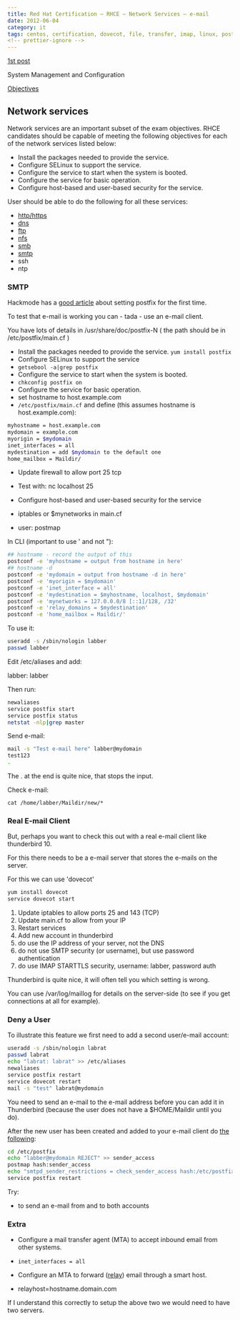 ```yaml
---
title: Red Hat Certification – RHCE – Network Services – e-mail
date: 2012-06-04
category: it
tags: centos, certification, dovecot, file, transfer, imap, linux, postfix, red, hat, rhce, sendmail, smtp, studying
<!-- prettier-ignore -->
---
```


[1st post](https://www.guldmyr.com/red-hat-certification-rhce-system-configuration-and-management-2/ "1st post")

System Management and Configuration

[Objectives](https://www.redhat.com/training/courses/ex300/examobjective "on redhat.com")

## Network services

Network services are an important subset of the exam objectives. RHCE candidates
should be capable of meeting the following objectives for each of the network
services listed below:

- Install the packages needed to provide the service.
- Configure SELinux to support the service.
- Configure the service to start when the system is booted.
- Configure the service for basic operation.
- Configure host-based and user-based security for the service.

User should be able to do the following for all these services:

- [http/https](https://guldmyr.com/red-hat-certification-rhce-network-services-httpd)
- [dns](https://guldmyr.com/red-hat-certification-rhce-network-services-dns)
- [ftp](https://www.guldmyr.com/red-hat-certification-rhce-network-services-ftp)
- [nfs](https://www.guldmyr.com/red-hat-certification-rhce-network-services-nfs/)
- [smb](https://www.guldmyr.com/red-hat-certification-rhce-network-services-smb/)
- [smtp](https://www.guldmyr.com/red-hat-certification-rhce-network-services-e-mail/)
- ssh
- ntp

### SMTP

Hackmode has a
[good article](http://www.hackmode.net/?page_id=80 "on hackmode.net") about
setting postfix for the first time.

To test that e-mail is working you can - tada - use an e-mail client.

You have lots of details in /usr/share/doc/postfix-N ( the path should be in
/etc/postfix/main.cf )

- Install the packages needed to provide the service. `yum install postfix`
- Configure SELinux to support the service
- `getsebool -a|grep postfix`
- Configure the service to start when the system is booted.
- `chkconfig postfix on`
- Configure the service for basic operation.
- set hostname to host.example.com
- `/etc/postfix/main.cf` and define (this assumes hostname is host.example.com):

```bash
myhostname = host.example.com
mydomain = example.com
myorigin = $mydomain
inet_interfaces = all
mydestination = add $mydomain to the default one
home_mailbox = Maildir/
```

- Update firewall to allow port 25 tcp
- Test with: nc localhost 25

- Configure host-based and user-based security for the service

- iptables or $mynetworks in main.cf
- user: postmap

In CLI (important to use ' and not "):

```bash
## hostname - record the output of this
postconf -e 'myhostname = output from hostname in here'
## hostname -d
postconf -e 'mydomain = output from hostname -d in here'
postconf -e 'myorigin = $mydomain'
postconf -e 'inet_interface = all'
postconf -e 'mydestination = $myhostname, localhost, $mydomain'
postconf -e 'mynetworks = 127.0.0.0/8 [::1]/128, /32'
postconf -e 'relay_domains = $mydestination'
postconf -e 'home_mailbox = Maildir/'
```

To use it:

```bash
useradd -s /sbin/nologin labber
passwd labber
```

Edit /etc/aliases and add:

labber: labber

Then run:

```bash
newaliases
service postfix start
service postfix status
netstat -nlp|grep master
```

Send e-mail:

```bash
mail -s "Test e-mail here" labber@mydomain
test123
.
```

The . at the end is quite nice, that stops the input.

Check e-mail:

`cat /home/labber/Maildir/new/*`

### Real E-mail Client

But, perhaps you want to check this out with a real e-mail client like
thunderbird 10.

For this there needs to be a e-mail server that stores the e-mails on the
server.

For this we can use 'dovecot'

```bash
yum install dovecot
service dovecot start
```

1. Update iptables to allow ports 25 and 143 (TCP)
2. Update main.cf to allow from your IP
3. Restart services
4. Add new account in thunderbird
5. do use the IP address of your server, not the DNS
6. do not use SMTP security (or username), but use password authentication
7. do use IMAP STARTTLS security, username: labber, password auth

Thunderbird is quite nice, it will often tell you which setting is wrong.

You can use /var/log/maillog for details on the server-side (to see if you get
connections at all for example).

### Deny a User

To illustrate this feature we first need to add a second user/e-mail account:

```bash
useradd -s /sbin/nologin labrat
passwd labrat
echo "labrat: labrat" >> /etc/aliases
newaliases
service postfix restart
service dovecot restart
mail -s "test" labrat@mydomain
```

You need to send an e-mail to the e-mail address before you can add it in
Thunderbird (because the user does not have a $HOME/Maildir until you do).

After the new user has been created and added to your e-mail client do
[the following](http://www.cyberciti.biz/faq/howto-blacklist-reject-sender-email-address/ "source"):

```bash
cd /etc/postfix
echo "labber@mydomain REJECT" >> sender_access
postmap hash:sender_access
echo "smtpd_sender_restrictions = check_sender_access hash:/etc/postfix/sender_access" >> /etc/postfix/main.cf
service postfix restart
```

Try:

- to send an e-mail from and to both accounts

### Extra

- Configure a mail transfer agent (MTA) to accept inbound email from other
  systems.

- `inet_interfaces = all`

- Configure an MTA to forward
  ([relay](http://www.postfix.org/postconf.5.html#relayhost "on postfix.org"))
  email through a smart host.

- relayhost=hostname.domain.com

If I understand this correctly to setup the above two we would need to have two
servers.
